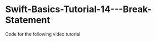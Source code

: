 Swift-Basics-Tutorial-14---Break-Statement
==========================================

Code for the following video tutorial 
